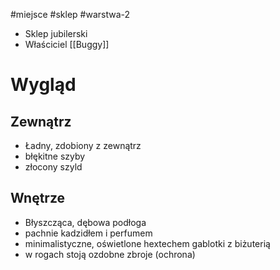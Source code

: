 #miejsce #sklep #warstwa-2 
* Sklep jubilerski
* Właściciel [[Buggy]]

# Wygląd
## Zewnątrz 
* Ładny, zdobiony z zewnątrz
* błękitne szyby
* złocony szyld

## Wnętrze
* Błyszcząca, dębowa podłoga
* pachnie kadzidłem i perfumem 
* minimalistyczne, oświetlone hextechem gablotki z biżuterią
* w rogach stoją ozdobne zbroje (ochrona)